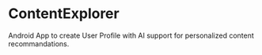 # ContentExplorer

Android App to create User Profile with AI support for personalized content recommandations.
